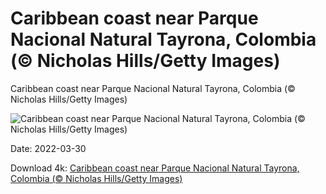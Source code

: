 # Caribbean coast near Parque Nacional Natural Tayrona, Colombia (© Nicholas Hills/Getty Images)

Caribbean coast near Parque Nacional Natural Tayrona, Colombia (© Nicholas Hills/Getty Images)

![Caribbean coast near Parque Nacional Natural Tayrona, Colombia (© Nicholas Hills/Getty Images)](https://bing.com/th?id=OHR.Buritaca_EN-US0256425153_UHD.jpg&w=1024&h=576)

Date: 2022-03-30

Download 4k: [Caribbean coast near Parque Nacional Natural Tayrona, Colombia (© Nicholas Hills/Getty Images)](https://bing.com/th?id=OHR.Buritaca_EN-US0256425153_UHD.jpg)

